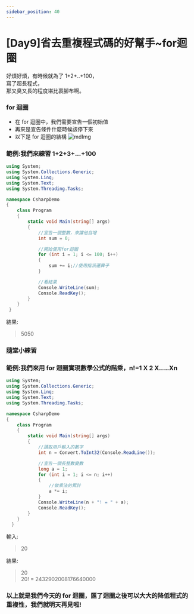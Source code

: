 ```yaml
---
sidebar_position: 40
---
```


# [Day9]省去重複程式碼的好幫手~for迴圈
好煩好煩，有時候就為了 1+2+..+100，<br/>
寫了超長程式，<br/>
那又臭又長的程度堪比裹腳布啊。

### for 迴圈

- 在 for 迴圈中，我們需要宣告一個初始值
- 再來是宣告條件什麼時候該停下來
- 以下是 for 迴圈的結構
  ![mdImg](https://ithelp.ithome.com.tw/upload/images/20210907/200970016wwyC09wTd.png)

### 範例:我們來練習 1+2+3+...+100

```csharp
using System;
using System.Collections.Generic;
using System.Linq;
using System.Text;
using System.Threading.Tasks;

namespace CsharpDemo
{
    class Program
    {
        static void Main(string[] args)
        {
            //宣告一個整數，來讓他自增
            int sum = 0;

            //開始使用for迴圈
            for (int i = 1; i <= 100; i++)
            {
                sum += i;//使用指派運算子
            }

            //看結果
            Console.WriteLine(sum);
            Console.ReadKey();
        }
    }
 }
```

結果:

> 5050

### 隨堂小練習

### 範例:我們來用 for 迴圈實現數學公式的階乘，n!=1 X 2 X.....Xn

```csharp
using System;
using System.Collections.Generic;
using System.Linq;
using System.Text;
using System.Threading.Tasks;

namespace CsharpDemo
{
    class Program
    {
        static void Main(string[] args)
        {
            //讀取用戶輸入的數字
            int n = Convert.ToInt32(Console.ReadLine());

            //宣告一個長整數變數
            long a = 1;
            for (int i = 1; i <= n; i++)
            {
                //做乘法的累計
                a *= i;
            }
            Console.WriteLine(n + "! = " + a);
            Console.ReadKey();
        }
    }
  }
```

輸入:

> 20

結果:

> 20<br/>
> 20! = 2432902008176640000

### 以上就是我們今天的 for 迴圈，匯了迴圈之後可以大大的降低程式的重複性，我們就明天再見啦!
